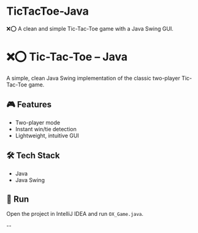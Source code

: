 # TicTacToe-Java
❌⭕ A clean and simple Tic-Tac-Toe game with a Java Swing GUI.

# ❌⭕ Tic-Tac-Toe – Java

A simple, clean Java Swing implementation of the classic two-player Tic-Tac-Toe game.

## 🎮 Features
- Two-player mode
- Instant win/tie detection
- Lightweight, intuitive GUI

## 🛠 Tech Stack
- Java
- Java Swing

## 🚀 Run
Open the project in IntelliJ IDEA and run `OX_Game.java`.

--
